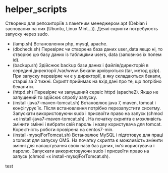 # helper_scripts

Створено для репозиторіїв з пакетним менеджером apt (Debian і заснованих на них (Ubuntu, Linux Mint...)).
Деякі скрипти потребуюсть запуску через sudo.

* (lamp.sh) Встановлення php, mysql, apache.
* (dbcheck.sh) Перевіряє чи створена база даних user_data якщо ні, то створює цю базу даних із таблицями users, data (заповнює їх полем id).
* (backup.sh) Здійснює backup бази даних і файлів/директорій в середині директорії /var/www. Бекапи архівуються (tar, метод gzip). При запуску перевіряє чи є у директорії, в яку складаються бекапи, старші за 2 тижні. Скрипт прийнмає на вхід дані про те, що потрібно бекапити.
* (httpd.sh) Перевіряє чи запущений сервіс httpd (apache2). Якщо не запущений то здійсює спробу запуску.
* (install-java7-maven-tomcat.sh) Встановлює java 7, maven, tomcat і конфігурує їх. Після встановлення потрібно перезапустити сисетму. Запускати використовуючи sudo і присвоїти право на запуск (chmod +x install-java7-maven-tomcat.sh) . На початку скрипта є можливість змінити змінні і вибрати свій пароль і назву користувача для tomcat. Коректність роботи провірена на centos7-min.
* (install-mysqlForTomcat.sh) Встановлює MySQL і підготовує для праці з tomcat для запуску OMS. На початку скрипта є можливість змінити змінні для налаштування своїх назв баз даних, ім'я користувача і паролю. Запускати використовуючи sudo і присвоїти право на запуск (chmod +x install-mysqlForTomcat.sh).


test

